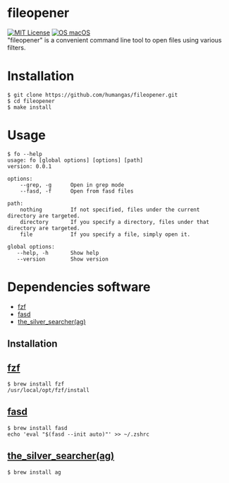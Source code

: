 # fileopener
[![MIT License](http://img.shields.io/badge/license-MIT-blue.svg?style=flat)](LICENSE)
[![OS macOS](https://img.shields.io/badge/OS-macOS-blue.svg)](OS)  
"fileopener" is a convenient command line tool to open files using various filters.


# Installation
```
$ git clone https://github.com/humangas/fileopener.git
$ cd fileopener
$ make install
```


# Usage
```
$ fo --help
usage: fo [global options] [options] [path]
version: 0.0.1

options:
    --grep, -g      Open in grep mode
    --fasd, -f      Open from fasd files

path:
    nothing         If not specified, files under the current directory are targeted.
    directory       If you specify a directory, files under that directory are targeted.
    file            If you specify a file, simply open it.

global options:
   --help, -h       Show help
   --version        Show version

```


# Dependencies software
- [fzf](https://github.com/junegunn/fzf)
- [fasd](https://github.com/clvv/fasd)
- [the_silver_searcher(ag)](https://github.com/ggreer/the_silver_searcher)

## Installation
## [fzf](https://github.com/junegunn/fzf#using-homebrew)
```
$ brew install fzf
/usr/local/opt/fzf/install
```

## [fasd](https://github.com/clvv/fasd#install)
```
$ brew install fasd
echo 'eval "$(fasd --init auto)"' >> ~/.zshrc
```

## [the_silver_searcher(ag)](https://github.com/ggreer/the_silver_searcher#macos)
```
$ brew install ag
```
